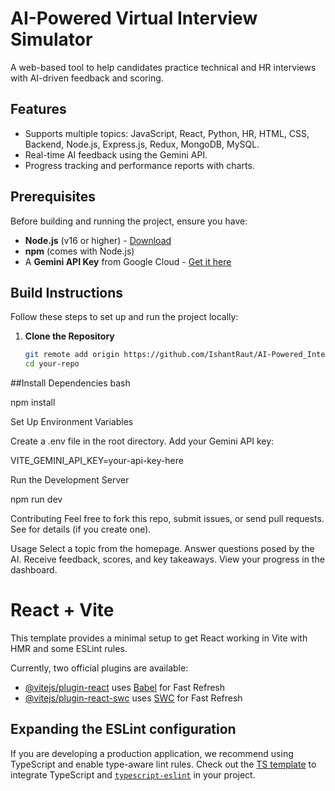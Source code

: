 # AI-Powered Virtual Interview Simulator

A web-based tool to help candidates practice technical and HR interviews with AI-driven feedback and scoring.

## Features
- Supports multiple topics: JavaScript, React, Python, HR, HTML, CSS, Backend, Node.js, Express.js, Redux, MongoDB, MySQL.
- Real-time AI feedback using the Gemini API.
- Progress tracking and performance reports with charts.

## Prerequisites
Before building and running the project, ensure you have:
- **Node.js** (v16 or higher) - [Download](https://nodejs.org/)
- **npm** (comes with Node.js)
- A **Gemini API Key** from Google Cloud - [Get it here](https://cloud.google.com/)

## Build Instructions
Follow these steps to set up and run the project locally:

1. **Clone the Repository**
   ```bash
   git remote add origin https://github.com/IshantRaut/AI-Powered_Interview.git
   cd your-repo

##Install Dependencies
bash

npm install

Set Up Environment Variables


Create a .env file in the root directory.
Add your Gemini API key:


VITE_GEMINI_API_KEY=your-api-key-here

Run the Development Server

npm run dev




Contributing
Feel free to fork this repo, submit issues, or send pull requests. See  for details (if you create one).

Usage
Select a topic from the homepage.
Answer questions posed by the AI.
Receive feedback, scores, and key takeaways.
View your progress in the dashboard.

# React + Vite

This template provides a minimal setup to get React working in Vite with HMR and some ESLint rules.

Currently, two official plugins are available:

- [@vitejs/plugin-react](https://github.com/vitejs/vite-plugin-react/blob/main/packages/plugin-react/README.md) uses [Babel](https://babeljs.io/) for Fast Refresh
- [@vitejs/plugin-react-swc](https://github.com/vitejs/vite-plugin-react-swc) uses [SWC](https://swc.rs/) for Fast Refresh

## Expanding the ESLint configuration

If you are developing a production application, we recommend using TypeScript and enable type-aware lint rules. Check out the [TS template](https://github.com/vitejs/vite/tree/main/packages/create-vite/template-react-ts) to integrate TypeScript and [`typescript-eslint`](https://typescript-eslint.io) in your project.
